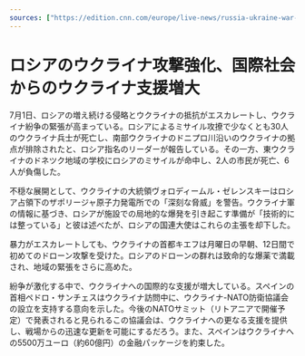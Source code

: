 ```yaml
---
sources: ["https://edition.cnn.com/europe/live-news/russia-ukraine-war-news-07-01-23/index.html", "https://news.yahoo.com/spain-allocate-55-million-euros-144258989.html", "https://www.independent.co.uk/news/world/europe/russia-ukraine-war-putin-latest-news-b2367973.html"]
---
```

# ロシアのウクライナ攻撃強化、国際社会からのウクライナ支援増大

7月1日、ロシアの増え続ける侵略とウクライナの抵抗がエスカレートし、ウクライナ紛争の緊張が高まっている。ロシアによるミサイル攻撩で少なくとも30人のウクライナ兵士が死亡し、南部ウクライナのドニプロ川沿いのウクライナの拠点が排除されたと、ロシア指名のリーダーが報告している。その一方、東ウクライナのドネツク地域の学校にロシアのミサイルが命中し、2人の市民が死亡、6人が負傷した。

不穏な展開として、ウクライナの大統領ヴォロディームル・ゼレンスキーはロシア占領下のザポリージャ原子力発電所での「深刻な脅威」を警告。ウクライナ軍の情報に基づき、ロシアが施設での局地的な爆発を引き起こす準備が「技術的には整っている」と彼は述べたが、ロシアの国連大使はこれらの主張を却下した。

暴力がエスカレートしても、ウクライナの首都キエフは月曜日の早朝、12日間で初めてのドローン攻撃を受けた。ロシアのドローンの群れは致命的な爆薬で満載され、地域の緊張をさらに高めた。

紛争が激化する中で、ウクライナへの国際的な支援が増大している。スペインの首相ペドロ・サンチェスはウクライナ訪問中に、ウクライナ-NATO防衛協議会の設立を支持する意向を示した。今後のNATOサミット（リトアニアで開催予定）で発表されると見られるこの協議会は、ウクライナへの更なる支援を提供し、戦場からの迅速な更新を可能にするだろう。また、スペインはウクライナへの5500万ユーロ（約60億円）の金融パッケージを約束した。
